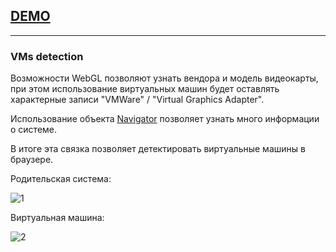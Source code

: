 ## [DEMO](https://diananeumann.github.io/JS-VM-Detection/index.html)
***
### VMs detection

Возможности WebGL позволяют узнать вендора и модель видеокарты, при этом использование виртуальных машин будет оставлять характерные записи "VMWare" / "Virtual Graphics Adapter".

Использование объекта [Navigator](https://developer.mozilla.org/en-US/docs/Web/API/Navigator) позволяет узнать много информации о системе.

В итоге эта связка позволяет детектировать виртуальные машины в браузере.

Родительская система:

![1](https://user-images.githubusercontent.com/56086653/111825831-0100dc80-88f9-11eb-9a9a-2f63489ee2c7.PNG)


Виртуальная машина:

![2](https://user-images.githubusercontent.com/56086653/111825927-1c6be780-88f9-11eb-9f60-99e6ea3a6a5d.jpg)

